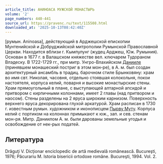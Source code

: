 ```yaml
---
article_title: АНИНОАСА МУЖСКОЙ МОНАСТЫРЬ
volume: '2'
page_numbers: 440-441
source_url: https://pravenc.ru/text/115508.html
downloaded_at: '2025-10-13T08:42:40Z'
---
```


[румын. Aninoasa], действующий в Арджешской епископии Мунтенийской и Добруджийской митрополии Румынской Православной Церкви. Находится вблизи г. Кымпулунг (жудец Арджеш, Юж. Румыния). Основан в 1677 г. в Валашском княжестве вел. ключарем Тудораном Влэдеску. В 1722-1729 гг., при митр. Унгро-Влахийском [Данииле](https://pravenc.ru/text/Данииле.html) (принявшем монашеский постриг в этом мон-ре), в А. м. был создан архитектурный ансамбль в традиц. барочном стиле Брынковяну: храм во имя свт. Николая, часовня, отдельно стоявшая колокольня, покои настоятеля, корпуса келий, поварня и высокие монастырские стены. Храм прямоугольный в плане, с выступающей алтарной апсидой и притвором с кирпичными колоннами, имеет 2 главы (над притвором и наосом). Стены разделены на 2 яруса широким карнизом. Поверхность верхнего яруса декорирована глухой аркатурой. Храм расписан в 1730 г. известным румын. художником и иконописцем [Пырву Муту](<https://pravenc.ru/text/Пырву Муту.html>). Корпуса келий с портиком на колоннах примыкают к юж., зап. и сев. стенам мон-ря. Митр. Даниилом А. м. были дарованы земельные угодья и освобождение от нек-рых податей.

## Литература

Drăguţi V. Dicţionar enciclopedic de artă medievală românească. Bucureşti, 1976; Păcurariu M. Istoria bisericii ortodoxe române. Bucureşti, 1994. Vol. 2.
